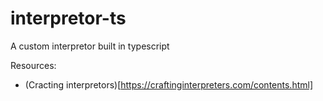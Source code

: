 # interpretor-ts
A custom interpretor built in typescript

Resources:
- (Cracting interpretors)[https://craftinginterpreters.com/contents.html]
